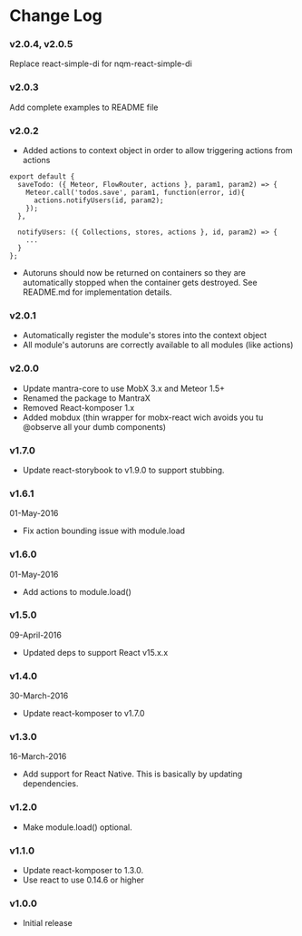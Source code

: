 # Change Log

### v2.0.4, v2.0.5
Replace react-simple-di for nqm-react-simple-di

### v2.0.3
Add complete examples to README file

### v2.0.2
* Added actions to context object in order to allow triggering actions from actions
```
export default {
  saveTodo: ({ Meteor, FlowRouter, actions }, param1, param2) => {
    Meteor.call('todos.save', param1, function(error, id){
      actions.notifyUsers(id, param2);
    });
  },

  notifyUsers: ({ Collections, stores, actions }, id, param2) => {
    ...
  }
};
```

* Autoruns should now be returned on containers so they are automatically stopped when the container
gets destroyed. See README.md for implementation details.

### v2.0.1
* Automatically register the module's stores into the context object
* All module's autoruns are correctly available to all modules (like actions)

### v2.0.0
* Update mantra-core to use MobX 3.x and Meteor 1.5+
* Renamed the package to MantraX
* Removed React-komposer 1.x
* Added mobdux (thin wrapper for mobx-react wich avoids you tu @observe all your dumb components)

### v1.7.0

* Update react-storybook to v1.9.0 to support stubbing.

### v1.6.1
01-May-2016

* Fix action bounding issue with module.load
### v1.6.0
01-May-2016

* Add actions to module.load()

### v1.5.0
09-April-2016

* Updated deps to support React v15.x.x

### v1.4.0
30-March-2016

* Update react-komposer to v1.7.0

### v1.3.0
16-March-2016

* Add support for React Native. This is basically by updating dependencies.

### v1.2.0
* Make module.load() optional.

### v1.1.0

* Update react-komposer to 1.3.0.
* Use react to use 0.14.6 or higher

### v1.0.0

* Initial release
